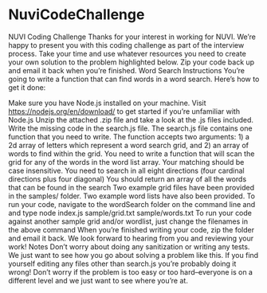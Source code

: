 # NuviCodeChallenge
NUVI Coding Challenge
Thanks for your interest in working for NUVI. We’re happy to present you with this coding challenge as part of the interview process. Take your time and use whatever resources you need to create your own solution to the problem highlighted below. Zip your code back up and email it back when you’re finished.
Word Search Instructions
You’re going to write a function that can find words in a word search. Here’s how to get it done:

Make sure you have Node.js installed on your machine. Visit https://nodejs.org/en/download/ to get started if you’re unfamiliar with Node.js
Unzip the attached .zip file and take a look at the .js files included.
Write the missing code in the search.js file.
The search.js file contains one function that you need to write. The function accepts two arguments: 1) a 2d array of letters which represent a word search grid, and 2) an array of words to find within the grid.
You need to write a function that will scan the grid for any of the words in the word list array.
Your matching should be case insensitive.
You need to search in all eight directions (four cardinal directions plus four diagonal)
You should return an array of all the words that can be found in the search
Two example grid files have been provided in the samples/ folder. Two example word lists have also been provided.
To run your code, navigate to the wordSearch folder on the command line and and type node index.js sample/grid.txt sample/words.txt
To run your code against another sample grid and/or wordlist, just change the filenames in the above command
When you’re finished writing your code, zip the folder and email it back. We look forward to hearing from you and reviewing your work!
Notes
Don’t worry about doing any sanitization or writing any tests. We just want to see how you go about solving a problem like this.
If you find yourself editing any files other than search.js you’re probably doing it wrong!
Don’t worry if the problem is too easy or too hard–everyone is on a different level and we just want to see where you’re at.
